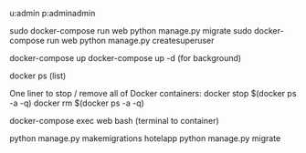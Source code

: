 
u:admin
p:adminadmin


sudo docker-compose run web python manage.py migrate
sudo docker-compose run web python manage.py createsuperuser

docker-compose up
docker-compose up -d    (for background)

docker ps (list)

One liner to stop / remove all of Docker containers:
docker stop $(docker ps -a -q)
docker rm $(docker ps -a -q)

docker-compose exec web bash (terminal to container)



python manage.py makemigrations hotelapp
python manage.py migrate